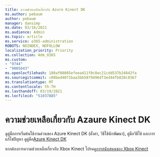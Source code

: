 ```yaml
---
title: ความช่วยเหลือเกี่ยวกับ Azure Kinect DK
ms.author: pebaum
author: pebaum
manager: dansimp
ms.date: 03/16/2021
ms.audience: Admin
ms.topic: article
ms.service: o365-administration
ROBOTS: NOINDEX, NOFOLLOW
localization_priority: Priority
ms.collection: Adm_O365
ms.custom:
- "9744"
- "9005643"
ms.openlocfilehash: 180af08085efeea411f0c8ec21cdd537b24842fa
ms.sourcegitcommit: c08bed4071baa3bb5879496df3ed44fb828c8367
ms.translationtype: MT
ms.contentlocale: th-TH
ms.lasthandoff: 03/19/2021
ms.locfileid: "51037885"
---
```

# <a name="help-with-azaure-kinect-dk"></a>ความช่วยเหลือเกี่ยวกับ Azaure Kinect DK

ดูคู่มือการเริ่มต้นใช้งานด่วนของ Azure Kinect DK (ตั้งค่า, วิธีใช้นักพัฒนา), คู่มือวิธีใช้ และการแก้ไขปัญหา ดูคู่มือ[Azure Kinect DK](https://docs.microsoft.com/azure/kinect-dk/)


หากต้องการความช่วยเหลือเกี่ยวกับ Xbox Kinect โปรดดู[การสนับสนุนของ Xbox Kinect](https://www.xbox.com/Search?q=kinect&rtc=1#nav-support)